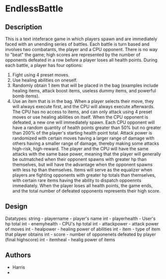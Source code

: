 # EndlessBattle

## Description
This is a text inteferace game in which players spawn and are immediately faced with an unending series of battles. Each battle is turn based and involves two combatants, the player and a CPU opponent. There is no way to "beat" the game; high scores are represented by the number of opponents defeated in a row before a player loses all health points. During each battle, a player has four options:
  1) Fight using 4 preset moves.
  2) Use healing abilities on oneself.
  3) Randomly obtain 1 item that will be placed in the bag (examples include healing items, attack boost items, useless dummy items, and powerful bomb items). 
  4) Use an item that is in the bag.
When a player selects their move, they will always execute first, and the CPU will always execute afterwards. The CPU has no access to items, and can only attack using 4 preset moves or use healing abilities on itself. When the CPU opponent is defeated, a new one will immediately spawn. Each CPU opponent will have a random quantity of health points greater than 50% but no greater than 200% of the player's starting health point total. Attack power is randomized with certain moves having a larger range of damage with others having a smaller range of damage, thereby making some attacks high-risk, high-reward. The player and the CPU will have the same attacks with the same base power, meaning that the player will generally be outmatched when their opponent spawns with greater hp than themselves, but will have the advantage when the opponent spawns with less hp than themselves. Items will serve as the equalizer when players are fighting opponents with greater hp totals than themselves, with certain rare items having the ability to dispatch oppoennts immediately. When the player loses all health points, the game ends, and the total number of defeated opponents represents their high score.   
## Design
Datatypes:
string - playername - player's name
int - playerhealth - User's hp total
int - enemyhealth - CPU's hp total
int - attackpower - attack power of moves
int - healpower - healing power of abilities
int - item - type of item that player obtains
int - score - number of opponenets defeated by player (final highscore)
int - itemheal - healig power of items

## Authors
 - Harris
 - 

